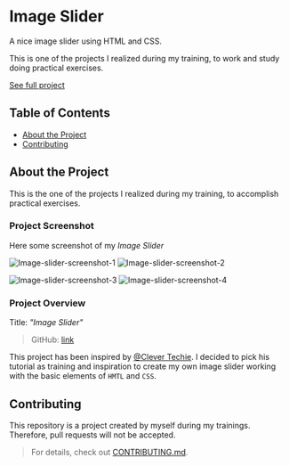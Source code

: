 # Image Slider

A nice image slider using HTML and CSS.

This is one of the projects I realized during my training, to work and study doing practical exercises.

[See full project](https://albchia.github.io/Animal-Trading-Card/card.html)

## Table of Contents

- [About the Project](#About-the-Project)
- [Contributing](#Contributing)

## About the Project

This is the one of the projects I realized during my training, to accomplish practical exercises.

### Project Screenshot

Here some screenshot of my _Image Slider_

![Image-slider-screenshot-1](https://user-images.githubusercontent.com/70691672/99083934-8e889480-25c6-11eb-8e5f-991d4cae0b20.PNG)  ![Image-slider-screenshot-2](https://user-images.githubusercontent.com/70691672/99084096-cb548b80-25c6-11eb-8c07-97c0e6459a2e.PNG)

![Image-slider-screenshot-3](https://user-images.githubusercontent.com/70691672/99084250-0060de00-25c7-11eb-9f39-002667bcb820.PNG)  ![Image-slider-screenshot-4](https://user-images.githubusercontent.com/70691672/99084818-b9bfb380-25c7-11eb-94e6-d26dcff15480.PNG)

### Project Overview

Title: _"Image Slider"_

> GitHub: [link](https://github.com/albchia/Image-Slider.git)

This project has been inspired by [@Clever Techie](https://www.youtube.com/channel/UC1WxZFhq56xs1oxXH-XveSQ). I decided to pick his tutorial as training and inspiration to create my own image slider working with the basic elements of `HMTL` and `CSS`.

## Contributing

This repository is a project created by myself during my trainings.
Therefore, pull requests will not be accepted.

> For details, check out [CONTRIBUTING.md](CONTRIBUTING.md).
